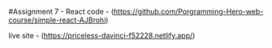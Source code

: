 #Assignment 7 - React
code - (https://github.com/Porgramming-Hero-web-course/simple-react-AJBrohi)

live site - (https://priceless-davinci-f52228.netlify.app/)